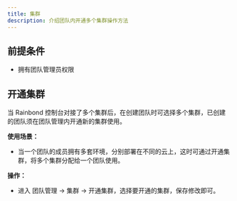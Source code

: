 ```yaml
---
title: 集群
description: 介绍团队内开通多个集群操作方法
---
```


## 前提条件

* 拥有团队管理员权限

## 开通集群

当 Rainbond 控制台对接了多个集群后，在创建团队时可选择多个集群，已创建的团队须在团队管理内开通新的集群使用。

**使用场景：**

* 当一个团队的成员拥有多套环境，分别部署在不同的云上，这时可通过开通集群，将多个集群分配给一个团队使用。

**操作：**

* 进入 团队管理 -> 集群 -> 开通集群，选择要开通的集群，保存修改即可。

